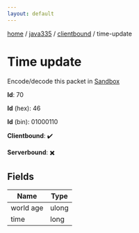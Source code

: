 ```yaml
---
layout: default
---
```


[home](/)  /  [java335](/protocol/java335)  /  [clientbound](/protocol/java335/clientbound)  /  time-update

# Time update

Encode/decode this packet in [Sandbox](../../../sandbox/java335#clientbound.time_update)

**Id**: 70

**Id** (hex): 46

**Id** (bin): 01000110

**Clientbound**: ✔️

**Serverbound**: ✖️

## Fields

Name | Type
---|---
world age | ulong
time | long
